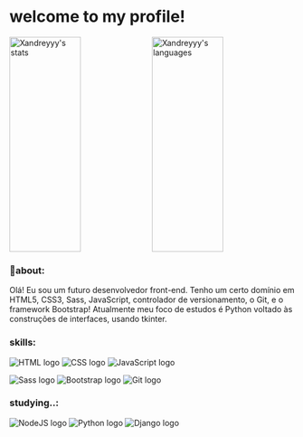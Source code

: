 
# welcome to my profile!


<div>
  <a href="https://github.com/Xandreyyy" style="display: flex">
    <img width="50%" height="380px" alt="Xandreyyy's stats" src="https://github-readme-stats.vercel.app/api?username=Xandreyyy&theme=noctis_minimus&show_icons=true"/>
    <img width="50%" height="380px" alt="Xandreyyy's languages" src="https://github-readme-stats.vercel.app/api/top-langs/?username=Xandreyyy&hide_progress=true"/>
  </a>
</div>

### 📑about:

Olá! Eu sou um futuro desenvolvedor front-end. Tenho um certo domínio em HTML5, CSS3, Sass, JavaScript, controlador de versionamento, o Git, e
o framework Bootstrap! Atualmente meu foco de estudos é Python voltado às construções de interfaces, usando tkinter.
<!-- sou hábil em resolução de problemas, facilidade com comunicação interpessoal, assim como capacidade de trabalhar em
equipe e colaborar efetivamente com outros membros. -->

<!-- https://github.com/Ileriayo/markdown-badges -->
### skills:
![HTML logo](https://img.shields.io/badge/HTML5-E34F26?style=for-the-badge&logo=html5&logoColor=white)
![CSS logo](https://img.shields.io/badge/CSS3-1572B6?style=for-the-badge&logo=css3&logoColor=white)
![JavaScript logo](https://img.shields.io/badge/JavaScript-F7DF1E?style=for-the-badge&logo=javascript&logoColor=black)

![Sass logo](https://img.shields.io/badge/SASS-hotpink.svg?style=for-the-badge&logo=SASS&logoColor=white)
![Bootstrap logo](https://img.shields.io/badge/bootstrap-%238511FA.svg?style=for-the-badge&logo=bootstrap&logoColor=white)
![Git logo](https://img.shields.io/badge/git-%23F05033.svg?style=for-the-badge&logo=git&logoColor=white)

### studying..:
![NodeJS logo](https://img.shields.io/badge/node.js-6DA55F?style=for-the-badge&logo=node.js&logoColor=white)
![Python logo](https://img.shields.io/badge/Python-14354C?style=for-the-badge&logo=python&logoColor=white)
![Django logo](https://img.shields.io/badge/django-%23092E20.svg?style=for-the-badge&logo=django&logoColor=white)